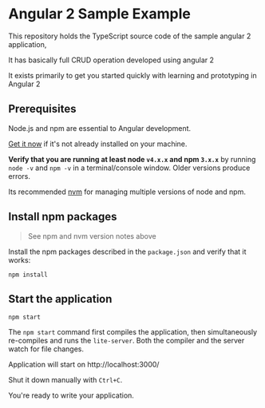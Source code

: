 # Angular 2 Sample Example

This repository holds the TypeScript source code of the sample angular 2 application,

It has basically full CRUD operation developed using angular 2

It exists primarily to get you started quickly with learning and prototyping in Angular 2

## Prerequisites

Node.js and npm are essential to Angular development. 
    
<a href="https://docs.npmjs.com/getting-started/installing-node" target="_blank" title="Installing Node.js and updating npm">
Get it now</a> if it's not already installed on your machine.
 
**Verify that you are running at least node `v4.x.x` and npm `3.x.x`**
by running `node -v` and `npm -v` in a terminal/console window.
Older versions produce errors.

Its recommended [nvm](https://github.com/creationix/nvm) for managing multiple versions of node and npm.

## Install npm packages

> See npm and nvm version notes above

Install the npm packages described in the `package.json` and verify that it works:

```shell
npm install
```
## Start the application

```shell
npm start
```

The `npm start` command first compiles the application, 
then simultaneously re-compiles and runs the `lite-server`.
Both the compiler and the server watch for file changes.

Application will start on http://localhost:3000/

Shut it down manually with `Ctrl+C`.

You're ready to write your application.